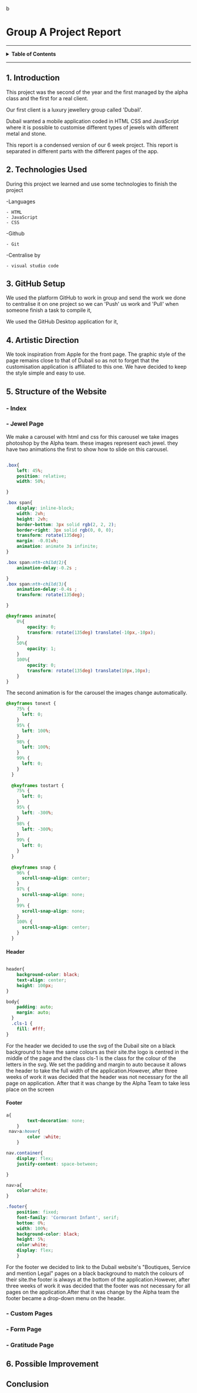  b
# Group A Project Report

---

<details>

<summary><strong>Table of Contents</strong></summary>

- [Group A Project Report](#group-a-project-report)
  - [1. Introduction](#1-introduction)
  - [2. Technologies Used](#2-technologies-used)
  - [3. GitHub Setup](#3-github-setup)
  - [4. Artistic Direction](#4-artistic-direction)
  - [5. Structure of the Website](#5-structure-of-the-website)
    - [- Index](#--index)
    - [- Jewel Page](#--jewel-page)
      - [Header](#header)
      - [Footer](#footer)
    - [- Custom Pages](#--custom-pages)
    - [- Form Page](#--form-page)
    - [- Gratitude Page](#--gratitude-page)
  - [6. Possible Improvement](#6-possible-improvement)
  - [Conclusion](#conclusion)

</details>

---

## 1. Introduction

This project was the second of the year and the first managed by the alpha class and the first for a real client.

Our first client is a luxury jewellery group called 'Dubail'.

Dubail wanted a mobile application coded in HTML CSS and JavaScript where it is possible to customise different types of jewels with different metal and stone.

This report is a condensed version of our 6 week project. This report is separated in different parts with the different pages of the app.

## 2. Technologies Used

During this project we learned and use some technologies to finish the project

-Languages

    - HTML
    - JavaScript
    - CSS

-Github

    - Git

-Centralise by

    - visual studio code

## 3. GitHub Setup

We used the platform GitHub to work in group and send the work we done to centralise it on one project so we can 'Push' us work and 'Pull' when someone finish a task to compile it,

We used the GitHub Desktop application for it,

## 4. Artistic Direction

We took inspiration from Apple for the front page. The graphic style of the page remains close to that of Dubail so as not to forget that the customisation application is affiliated to this one. We have decided to keep the style simple and easy to use.

## 5. Structure of the Website

### - Index

### - Jewel Page

We make a carousel with html and css for this carousel we take images photoshop by the Alpha team. these images represent each jewel.
they have two animations the first to show how to slide on this carousel.

```css

.box{
    left: 45%;
    position: relative;
    width: 50%;

}

.box span{
    display: inline-block;
    width: 2vh;
    height: 2vh;
    border-bottom: 3px solid rgb(2, 2, 2);
    border-right: 3px solid rgb(0, 0, 0);
    transform: rotate(135deg);
    margin: -0.01vh;
    animation: animate 3s infinite;
}

.box span:nth-child(2){
    animation-delay:-0.2s ;

}
.box span:nth-child(3){
    animation-delay:-0.4s ;
    transform: rotate(135deg);

}

@keyframes animate{
    0%{
        opacity: 0;
        transform: rotate(135deg) translate(-10px,-10px);
    }
    50%{
        opacity: 1;
    }
    100%{
        opacity: 0;
        transform: rotate(135deg) translate(10px,10px);
    }
}
```

The second animation is for the carousel the images change automatically.

```css
@keyframes tonext {
    75% {
      left: 0;
    }
    95% {
      left: 100%;
    }
    98% {
      left: 100%;
    }
    99% {
      left: 0;
    }
  }
  
  @keyframes tostart {
    75% {
      left: 0;
    }
    95% {
      left: -300%;
    }
    98% {
      left: -300%;
    }
    99% {
      left: 0;
    }
  }
  
  @keyframes snap {
    96% {
      scroll-snap-align: center;
    }
    97% {
      scroll-snap-align: none;
    }
    99% {
      scroll-snap-align: none;
    }
    100% {
      scroll-snap-align: center;
    }
  }

```


#### Header

```css

header{
    background-color: black;
    text-align: center;
    height: 100px;
}

body{ 
    padding: auto;
    margin: auto;   
  } 
  .cls-1 {
    fill: #fff;
}
```
  
For the header we decided to use the svg of the Dubail site on a black background to have the same colours as their site.the logo is centred in the middle of the page and the class cls-1 is the class for the colour of the letters in the svg. We set the padding and margin to auto because it allows the header to take the full width of the application.However, after three weeks of work it was decided that the header was not necessary for the all page on application. After that it was change by the Alpha Team to take less place on the screen

#### Footer

```css
a{
        text-decoration: none;
    }
 nav>a:hover{
        color :white;
    }

nav.container{
    display: flex;
    justify-content: space-between;

}

nav>a{
    color:white;
}

.footer{
    position: fixed;
    font-family: 'Cormorant Infant', serif;
    bottom: 0%;
    width: 100%;
    background-color: black;
    height: 5%;
    color:white;
    display: flex;
    }

```

For the footer we decided to link to the Dubail website's "Boutiques, Service and mention Legal" pages on a black background to match the colours of their site.the footer is always at the bottom of the application.However, after three weeks of work it was decided that the footer was not necessary for all pages on the application.After that it was change by the Alpha team the footer became a drop-down menu on the header.

### - Custom Pages
### - Form Page
### - Gratitude Page 
## 6. Possible Improvement 
## Conclusion

